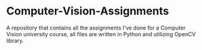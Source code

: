 # Computer-Vision-Assignments
A repository that contains all the assignments I've done for a Computer Vision university course, all files are written in Python and utilizing OpenCV library.

